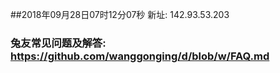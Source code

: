 ##2018年09月28日07时12分07秒 新址: 142.93.53.203
### 兔友常见问题及解答: https://github.com/wanggonging/d/blob/w/FAQ.md
